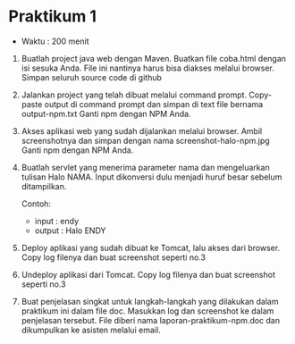 # Praktikum 1 #

* Waktu : 200 menit

1. Buatlah project java web dengan Maven. Buatkan file coba.html dengan isi sesuka Anda. File ini nantinya harus bisa diakses melalui browser. Simpan seluruh source code di github

2. Jalankan project yang telah dibuat melalui command prompt. 
Copy-paste output di command prompt dan simpan di text file bernama output-npm.txt
Ganti npm dengan NPM Anda.

3. Akses aplikasi web yang sudah dijalankan melalui browser. Ambil screenshotnya dan simpan dengan nama screenshot-halo-npm.jpg
Ganti npm dengan NPM Anda.

4. Buatlah servlet yang menerima parameter nama dan mengeluarkan tulisan Halo NAMA. Input dikonversi dulu menjadi huruf besar sebelum ditampilkan.

    Contoh:

    - input : endy
    - output : Halo ENDY

5. Deploy aplikasi yang sudah dibuat ke Tomcat, lalu akses dari browser. Copy log filenya dan buat screenshot seperti no.3

6. Undeploy aplikasi dari Tomcat. Copy log filenya dan buat screenshot seperti no.3

7. Buat penjelasan singkat untuk langkah-langkah yang dilakukan dalam praktikum ini dalam file doc. 
Masukkan log dan screenshot ke dalam penjelasan tersebut.
File diberi nama laporan-praktikum-npm.doc dan dikumpulkan ke asisten melalui email.
